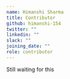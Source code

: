 ```yaml
---
name: Himanshi Sharma
title: Contributor
github: himanshi-154
twitter: ""
linkedin: ""
slack: ""
joining_date: ""
role: contributor
---
```


Still waiting for this
